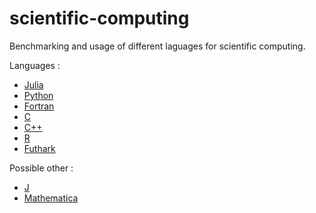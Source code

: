 # scientific-computing
Benchmarking and usage of different laguages for scientific computing.

Languages :
- [Julia](https://julialang.org/)
- [Python](https://www.python.org/)
- [Fortran](https://fortran-lang.org/)
- [C](https://en.wikipedia.org/wiki/C_(programming_language))
- [C++](https://cplusplus.com/)
- [R](https://www.r-project.org/)
- [Futhark](https://futhark-lang.org/)

Possible other :
- [J](https://www.jsoftware.com/#/README)
- [Mathematica](https://www.wolfram.com/mathematica/)
